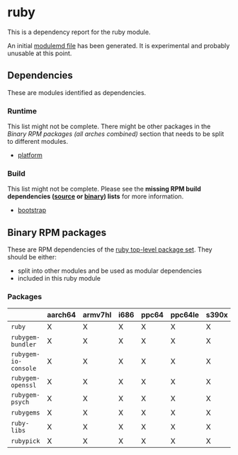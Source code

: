 # ruby
This is a dependency report for the ruby module.

An initial [modulemd file](ruby.yaml) has been generated. It is experimental and probably unusable at this point.
## Dependencies
These are modules identified as dependencies.
### Runtime
This list might not be complete. There might be other packages in the *Binary RPM packages (all arches combined)* section that needs to be split to different modules.
* [platform](../platform)
### Build
This list might not be complete.
Please see the **missing RPM build dependencies ([source](all/buildtime-source-packages-short.txt) or [binary](all/buildtime-binary-packages-short.txt)) lists** for more information.
* [bootstrap](../bootstrap)
## Binary RPM packages
These are RPM dependencies of the [ruby top-level package set](ruby.csv). They should be either:
* split into other modules and be used as modular dependencies
* included in this ruby module
### Packages
| |aarch64 |armv7hl |i686 |ppc64 |ppc64le |s390x |x86_64 |
|---|---|---|---|---|---|---|---|
| `ruby` | X | X | X | X | X | X | X |
| `rubygem-bundler` | X | X | X | X | X | X | X |
| `rubygem-io-console` | X | X | X | X | X | X | X |
| `rubygem-openssl` | X | X | X | X | X | X | X |
| `rubygem-psych` | X | X | X | X | X | X | X |
| `rubygems` | X | X | X | X | X | X | X |
| `ruby-libs` | X | X | X | X | X | X | X |
| `rubypick` | X | X | X | X | X | X | X |
